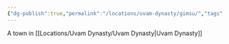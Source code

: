 ```yaml
---
{"dg-publish":true,"permalink":"/locations/uvam-dynasty/gimsu/","tags":["Undiscovered"],"updated":"2025-03-01T21:15:54.535+00:00"}
---
```


A town in [[Locations/Uvam Dynasty/Uvam Dynasty\|Uvam Dynasty]]